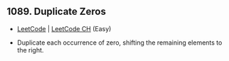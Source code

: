 ## 1089. Duplicate Zeros

-  [LeetCode](https://leetcode.com/problems/duplicate-zeros/) | [LeetCode CH](https://leetcode.cn/problems/duplicate-zeros/) (Easy)

-   Duplicate each occurrence of zero, shifting the remaining elements to the right.
